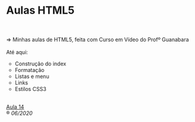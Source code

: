 <h1>Aulas HTML5</h1><br/>
<br/>
=> Minhas aulas de HTML5, feita com Curso em Vídeo do Profº Guanabara<br/>
<br/>
Até aqui:
<ul type="circle">
	<li>Construção do index</li>
	<li>Formatação</li>
	<li>Listas e menu</li>
	<li>Links</li>
	<li>Estilos CSS3</li>
</ul>
<br/>
<a href="http://www.youtube.com/watch?v=fN3Gp9DOI7U&list=PLHz_AreHm4dlAnJ_jJtV29RFxnPHDuk9o&index=17" target="_blank">Aula 14</a>
<br/>
&reg;
<i>06/2020</i>